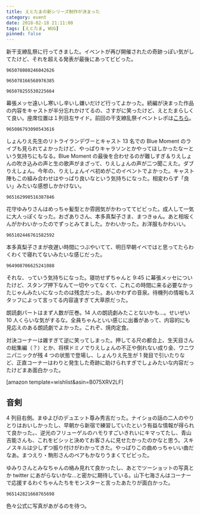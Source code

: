 ```yaml
---
title: えとたまの新シリーズ制作が決まった
category: event
date: 2018-02-18 21:11:00
tags: [えとたま, WUG]
pinned: false
---
```


新干支繚乱祭に行ってきました。イベントが再び開催されたの奇跡っぽい気がしてたけど、それを超える発表が最後にあってビビった。

```twitter
965078080246042626
```

```twitter
965078166568976385
```

```twitter
965078255530225664
```

幕張メッセ遠いし寒いし辛いし嫌いだけど行ってよかった。続編が決まった作品の内容をキャストが半分忘れかけてるの、さすがに笑ったけど、えとたまらしくて良い。座席位置は１列目左サイド。前回の干支繚乱祭イベントレポは<a href="https://53ningen.com/yumiri_hanamori/">こちら</a>。

```twitter
965086793090543616
```

しょんりえ先生のリトライランデヴーとキャスト 13 名での Blue Moment のライブも見られてよかったけど、やっぱりキャラソンとかやってほしかったなーという気持ちにもなる。Blue Moment の最後を合わせるのが難しすぎ＆りえしょんの吹き込みの声と生の歌声がまざって、りえしょんの声が二つ聞こえた。ダブりえしょん。今年の、りえしょんイベ初めがこのイベントでよかった。キャスト陣もこの組み合わせはやっぱり良いなという気持ちになった。相変わらず「良い」みたいな感想しかかけない。

```twitter
965162990516387846
```

花守ゆみりさんはめっちゃ髪型とか雰囲気がかわっててビビった。成人して一気に大人っぽくなった。おざありさん、本多真梨子さま、まつきゅん。あと相坂くんがかわいかったのでずっとみてました。かわいかった。お洋服もかわいい。

```twitter
965102446761582592
```

本多真梨子さまが夜遅い時間につぶやいてて、明日早朝イベではと思ってたらわくわくで寝れてないみたいな感じだった。

```twitter
964908706625241088
```

それな、っていう気持ちになった。寝坊せずちゃんと 9:45 に幕張メッセについたけど、スタンプ押下なんて一切やってなくて、これこの時間に来る必要なかったじゃんみたいになったのは残念だった。あいかわずの音泉。待機列の情報もスタッフによって言ってる内容違すぎて大草原だった。

朗読劇パートはまず人数が圧巻。14 人の朗読劇みたことないかも...。せいぜい 10 人くらいな気がするな。全員ちゃんといい感じに出番があって、内容的にも見応えのある朗読劇でよかった。これぞ、焼肉定食。

対決コーナーは雑すぎて逆に笑ってしまった。押してる尺の都合上、生天目さんの総集編（？）とか、将棋ドミノでりえしょんの不正や倒れない成り金、ワニワニパニックが残 4 つの状態で登場し、しょんりえ先生が 1 発目で引いたりなど、正直コーナーはわりと発生した奇跡に助けられすぎでしょみたいな内容だったけどまあ面白かった。

[amazon template=wishlist&asin=B075XRV2LF]

## 音剣

4 列目右側。まゆよぴのデュエット尊み秀吉だった。ナイショの話の二人のやりとりはおいしかったし、早朝から新宿で練習していたという有益な情報が得られて良かった。、逆光のフリューゲルのハモりすごいきれいにキマってたし、青山吉能さんも、これをビシッと決めてお客さんに見せたかったのかなと思う。スキノスキルは少しずつ振り付けがわかってきた。やっぱりこの曲めっちゃいい曲だなあ。まつえり・駒形さんのペアもかなりうまくてビビった。

ゆみりさんとみなちゃんの絡み見れて良かったし、あとでツーショットの写真とか twitter にあがらないかな...と密かに期待している。山下七海さんはコーナーで応援するわぐちゃんたちをモンスターと言ったあたりが面白かった。

```twitter
965142821668765698
```

色々公式に写真があがるのを待つ。
